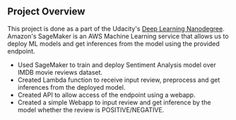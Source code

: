 ## Project Overview

This project is done as a part of the Udacity's [Deep Learning Nanodegree](https://eu.udacity.com/course/deep-learning-nanodegree--nd101). Amazon's SageMaker is an AWS Machine Learning service that allows us to deploy ML models and get inferences from the model using the provided endpoint.

- Used SageMaker to train and deploy Sentiment Analysis model over IMDB movie reviews dataset.
- Created Lambda function to receive input review, preprocess and get inferences from the deployed model.
- Created API to allow access of the endpoint using a webapp.
- Created a simple Webapp to input review and get inference by the model whether the review is POSITIVE/NEGATIVE.
